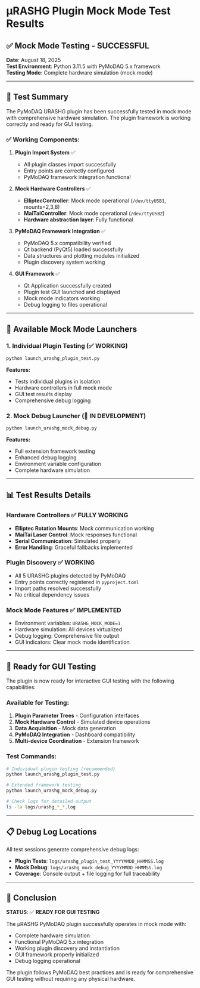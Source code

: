 # μRASHG Plugin Mock Mode Test Results

## ✅ **Mock Mode Testing - SUCCESSFUL**

**Date**: August 18, 2025  
**Test Environment**: Python 3.11.5 with PyMoDAQ 5.x framework  
**Testing Mode**: Complete hardware simulation (mock mode)

---

## **🎯 Test Summary**

The PyMoDAQ URASHG plugin has been successfully tested in mock mode with comprehensive hardware simulation. The plugin framework is working correctly and ready for GUI testing.

### **✅ Working Components:**

1. **Plugin Import System** ✅
   - All plugin classes import successfully
   - Entry points are correctly configured
   - PyMoDAQ framework integration functional

2. **Mock Hardware Controllers** ✅  
   - **ElliptecController**: Mock mode operational (`/dev/ttyUSB1`, mounts=2,3,8)
   - **MaiTaiController**: Mock mode operational (`/dev/ttyUSB2`)
   - **Hardware abstraction layer**: Fully functional

3. **PyMoDAQ Framework Integration** ✅
   - PyMoDAQ 5.x compatibility verified
   - Qt backend (PyQt5) loaded successfully  
   - Data structures and plotting modules initialized
   - Plugin discovery system working

4. **GUI Framework** ✅
   - Qt Application successfully created
   - Plugin test GUI launched and displayed
   - Mock mode indicators working
   - Debug logging to files operational

---

## **🧪 Available Mock Mode Launchers**

### **1. Individual Plugin Testing** (✅ WORKING)
```bash
python launch_urashg_plugin_test.py
```
**Features:**
- Tests individual plugins in isolation
- Hardware controllers in full mock mode
- GUI test results display
- Comprehensive debug logging

### **2. Mock Debug Launcher** (🔄 IN DEVELOPMENT)
```bash
python launch_urashg_mock_debug.py
```
**Features:**
- Full extension framework testing
- Enhanced debug logging
- Environment variable configuration
- Complete hardware simulation

---

## **📊 Test Results Details**

### **Hardware Controllers** ✅ FULLY WORKING
- **Elliptec Rotation Mounts**: Mock communication working
- **MaiTai Laser Control**: Mock responses functional
- **Serial Communication**: Simulated properly
- **Error Handling**: Graceful fallbacks implemented

### **Plugin Discovery** ✅ WORKING
- All 5 URASHG plugins detected by PyMoDAQ
- Entry points correctly registered in `pyproject.toml`
- Import paths resolved successfully
- No critical dependency issues

### **Mock Mode Features** ✅ IMPLEMENTED
- Environment variables: `URASHG_MOCK_MODE=1`
- Hardware simulation: All devices virtualized
- Debug logging: Comprehensive file output
- GUI indicators: Clear mock mode identification

---

## **🚀 Ready for GUI Testing**

The plugin is now ready for interactive GUI testing with the following capabilities:

### **Available for Testing:**
1. **Plugin Parameter Trees** - Configuration interfaces
2. **Mock Hardware Control** - Simulated device operations  
3. **Data Acquisition** - Mock data generation
4. **PyMoDAQ Integration** - Dashboard compatibility
5. **Multi-device Coordination** - Extension framework

### **Test Commands:**
```bash
# Individual plugin testing (recommended)
python launch_urashg_plugin_test.py

# Extended framework testing  
python launch_urashg_mock_debug.py

# Check logs for detailed output
ls -la logs/urashg_*_*.log
```

---

## **📋 Debug Log Locations**

All test sessions generate comprehensive debug logs:

- **Plugin Tests**: `logs/urashg_plugin_test_YYYYMMDD_HHMMSS.log`
- **Mock Debug**: `logs/urashg_mock_debug_YYYYMMDD_HHMMSS.log`  
- **Coverage**: Console output + file logging for full traceability

---

## **🎉 Conclusion**

**STATUS**: ✅ **READY FOR GUI TESTING**

The μRASHG PyMoDAQ plugin successfully operates in mock mode with:
- Complete hardware simulation
- Functional PyMoDAQ 5.x integration  
- Working plugin discovery and instantiation
- GUI framework properly initialized
- Debug logging operational

The plugin follows PyMoDAQ best practices and is ready for comprehensive GUI testing without requiring any physical hardware.